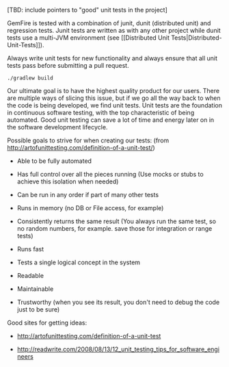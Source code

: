 [TBD: include pointers to "good" unit tests in the project]

GemFire is tested with a combination of junit, dunit (distributed unit) and regression tests.  Junit tests are written as with any other project while dunit tests use a multi-JVM environment (see [[Distributed Unit Tests|Distributed-Unit-Tests]]).

Always write unit tests for new functionality and always ensure that all unit tests pass before submitting a pull request.

    ./gradlew build

Our ultimate goal is to have the highest quality product for our users. There are multiple ways of slicing this issue, but if we go all the way back to when the code is being developed, we find unit tests. Unit tests are the foundation in continuous software testing, with the top characteristic of being automated. Good unit testing can save a lot of time and energy later on in the software development lifecycle.

Possible goals to strive for when creating our tests: (from http://artofunittesting.com/definition-of-a-unit-test/)

- Able to be fully automated

- Has full control over all the pieces running (Use mocks or stubs to achieve this isolation when needed)

- Can be run in any order if part of many other tests

- Runs in memory (no DB or File access, for example)

- Consistently returns the same result (You always run the same test, so no random numbers, for example. save those for integration or range tests)

- Runs fast

- Tests a single logical concept in the system

- Readable

- Maintainable

- Trustworthy (when you see its result, you don't need to debug the code just to be sure)

Good sites for getting ideas:

- http://artofunittesting.com/definition-of-a-unit-test

- http://readwrite.com/2008/08/13/12_unit_testing_tips_for_software_engineers 